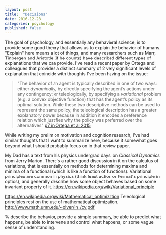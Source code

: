 ```yaml
---
layout: post
title:  "Decisions"
date: 2016-12-28
categories: psychology
published: false
---
```



The goal of psychology, and essentially any behavioral science, is to provide some good theory that allows us to explain the behavior of humans. "Explain" here means a lot of things, and many researchers such as Marr, Tinbergen and Aristotle (if he counts) have described different types of explanations that we can provide. I've read a recent paper by Ortega and colleagues that provides a distinct summary of 2 very significant levels of explanation that coincide with thoughts I've been having on the issue:

> "The behavior of an agent is typically described in one of two ways: either *dynamically*, by
directly specifying the agent’s actions under any contingency; or teleologically, by specifying
a *variational* problem (e.g. a convex objective function) that has the agent’s policy
as its optimal solution. While these two descriptive methods can be used to represent the
same policy, the teleological description has a greater explanatory power because in addition
it encodes a preference relation which justifies why the policy was preferred over the
alternatives" [p7 in Ortega et al 2015](https://arxiv.org/pdf/1512.06789v1.pdf)

While writing my prelim on motivation and cognition research, I've had similar thoughts that I want to summarize here, because it somewhat goes beyond what I should probably focus on in that review paper.

My Dad has a text from his physics undergrad days, on *Classical Dynamics* from Jerry Marion. There's a rather good discussion in it on the calculus of variations, that is essentially on methods for determining maxima and minima of a functional (which is like a function of functions). Variational principles are common in physics (think least action or Fermat's principle in optics), and generally describe how some object behaves based on some invariant property of it. https://en.wikipedia.org/wiki/Variational_principle

https://en.wikipedia.org/wiki/Mathematical_optimization
Teleological principles rest on the use of mathematical optimization.
http://www.math.umn.edu/~olver/ln_/cv.pdf







% describe the behavior, provide a simple summary, be able to predict what happens, be able to intervene and control what happens, or some vague sense of understanding.
